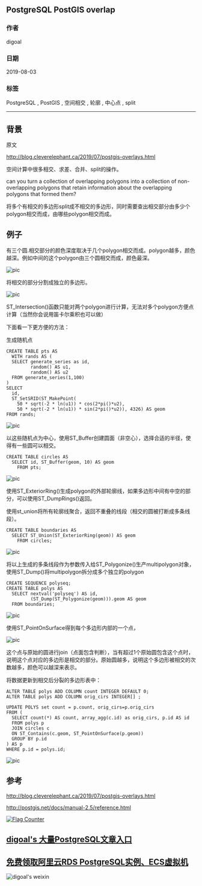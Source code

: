 ## PostgreSQL PostGIS overlap    
                                                                                                                                                            
### 作者                                                                                                                                                            
digoal                                                                                                                                                            
                                                                                                                                                            
### 日期                                                                                                                                                            
2019-08-03                                                                                                                                                             
                                                                                                                                                            
### 标签                                                                                                                                                            
PostgreSQL , PostGIS , 空间相交 , 轮廓 , 中心点 , split        
                                                                           
----                                                                                                                                                      
                                                                                                                                                        
## 背景       
原文    
    
http://blog.cleverelephant.ca/2019/07/postgis-overlays.html    
  
空间计算中很多相交、求差、合并、split的操作。  
  
can you turn a collection of overlapping polygons into a collection of non-overlapping polygons that retain information about the overlapping polygons that formed them?  
  
将多个有相交的多边形split成不相交的多边形，同时需要查出相交部分由多少个polygon相交而成，由哪些polygon相交而成。  
  
## 例子  
有三个圆.相交部分的颜色深度取决于几个polygon相交而成。polygon越多，颜色越深。例如中间的这个polygon由三个圆相交而成，颜色最深。  
  
![pic](20190803_02_pic_001.png)  
  
将相交的部分分割成独立的多边形。  
  
![pic](20190803_02_pic_002.png)  
  
ST_Intersection()函数只能对两个polygon进行计算，无法对多个polygon方便点计算（当然你会说用笛卡尔乘积也可以做）  
  
下面看一下更方便的方法：  
  
生成随机点  
  
```  
CREATE TABLE pts AS  
  WITH rands AS (  
  SELECT generate_series as id,   
         random() AS u1,   
         random() AS u2   
  FROM generate_series(1,100)  
)  
SELECT  
  id,  
  ST_SetSRID(ST_MakePoint(  
    50 * sqrt(-2 * ln(u1)) * cos(2*pi()*u2),  
    50 * sqrt(-2 * ln(u1)) * sin(2*pi()*u2)), 4326) AS geom  
FROM rands;  
```  
  
![pic](20190803_02_pic_003.png)  
  
以这些随机点为中心，使用ST_Buffer创建圆面（非空心），选择合适的半径，使得有一些圆可以相交。  
  
```  
CREATE TABLE circles AS  
  SELECT id, ST_Buffer(geom, 10) AS geom   
    FROM pts;  
```  
  
![pic](20190803_02_pic_004.png)  
  
使用ST_ExteriorRing()生成polygon的外部轮廓线，如果多边形中间有中空的部分，可以使用ST_DumpRings()返回。  
  
使用st_union将所有轮廓线聚合，返回不重叠的线段（相交的圆被打断成多条线段）。  
  
```  
CREATE TABLE boundaries AS  
  SELECT ST_Union(ST_ExteriorRing(geom)) AS geom  
    FROM circles;  
```  
  
![pic](20190803_02_pic_005.png)  
  
将以上生成的多条线段作为参数传入给ST_Polygonize()生产multipolygon对象，使用ST_Dump()将multipolygon拆分成多个独立的polygon  
  
```  
CREATE SEQUENCE polyseq;  
CREATE TABLE polys AS  
  SELECT nextval('polyseq') AS id,   
         (ST_Dump(ST_Polygonize(geom))).geom AS geom  
  FROM boundaries;  
```  
  
![pic](20190803_02_pic_006.png)  
  
使用ST_PointOnSurface得到每个多边形内部的一个点，  
  
![pic](20190803_02_pic_007.png)  
  
这个点与原始的圆进行join（点面包含判断），当有超过1个原始圆包含这个点时，说明这个点对应的多边形是相交的部分。原始圆越多，说明这个多边形被相交的次数越多，颜色可以越深来表示。  
  
将数据更新到相交后分裂的多边形表中：  
  
```  
ALTER TABLE polys ADD COLUMN count INTEGER DEFAULT 0;  
ALTER TABLE polys ADD COLUMN orig_cirs INTEGER[] ;  
  
UPDATE POLYS set count = p.count, orig_cirs=p.orig_cirs   
FROM (  
  SELECT count(*) AS count, array_agg(c.id) as orig_cirs, p.id AS id    
  FROM polys p   
  JOIN circles c   
  ON ST_Contains(c.geom, ST_PointOnSurface(p.geom))   
  GROUP BY p.id  
) AS p  
WHERE p.id = polys.id;  
```  
  
![pic](20190803_02_pic_008.png)  
  
## 参考  
http://blog.cleverelephant.ca/2019/07/postgis-overlays.html  
  
http://postgis.net/docs/manual-2.5/reference.html  
    
    
  
<a rel="nofollow" href="http://info.flagcounter.com/h9V1"  ><img src="http://s03.flagcounter.com/count/h9V1/bg_FFFFFF/txt_000000/border_CCCCCC/columns_2/maxflags_12/viewers_0/labels_0/pageviews_0/flags_0/"  alt="Flag Counter"  border="0"  ></a>  
  
  
## [digoal's 大量PostgreSQL文章入口](https://github.com/digoal/blog/blob/master/README.md "22709685feb7cab07d30f30387f0a9ae")
  
  
## [免费领取阿里云RDS PostgreSQL实例、ECS虚拟机](https://free.aliyun.com/ "57258f76c37864c6e6d23383d05714ea")
  
  
![digoal's weixin](../pic/digoal_weixin.jpg "f7ad92eeba24523fd47a6e1a0e691b59")
  
